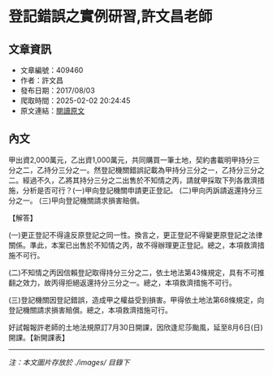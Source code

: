 # 登記錯誤之實例研習,許文昌老師

## 文章資訊
- 文章編號：409460
- 作者：許文昌
- 發布日期：2017/08/03
- 爬取時間：2025-02-02 20:24:45
- 原文連結：[閱讀原文](https://real-estate.get.com.tw/Columns/detail.aspx?no=409460)

## 內文
甲出資2,000萬元，乙出資1,000萬元，共同購買一筆土地，契約書載明甲持分三分之二，乙持分三分之一。然登記機關錯誤記載為甲持分三分之一，乙持分三分之二。經過不久，乙將其持分三分之二出售於不知情之丙，請就甲採取下列各救濟措施，分析是否可行？(一)甲向登記機關申請更正登記。 (二)甲向丙訴請返還持分三分之一。 (三)甲向登記機關請求損害賠償。

【解答】

(一)更正登記不得違反原登記之同一性。換言之，更正登記不得變更原登記之法律關係。準此，本案已出售於不知情之丙，故不得辦理更正登記。總之，本項救濟措施不可行。

(二)不知情之丙因信賴登記取得持分三分之二，依土地法第43條規定，具有不可推翻之效力，故丙得拒絕返還持分三分之一。總之，本項救濟措施不可行。

(三)登記機關因登記錯誤，造成甲之權益受到損害。甲得依土地法第68條規定，向登記機關請求損害賠償。總之，本項救濟措施可行。

好試報報許老師的土地法規原訂7月30日開課，因欣逢尼莎颱風，延至8月6日(日)開課。【新開課表】

---
*注：本文圖片存放於 ./images/ 目錄下*
